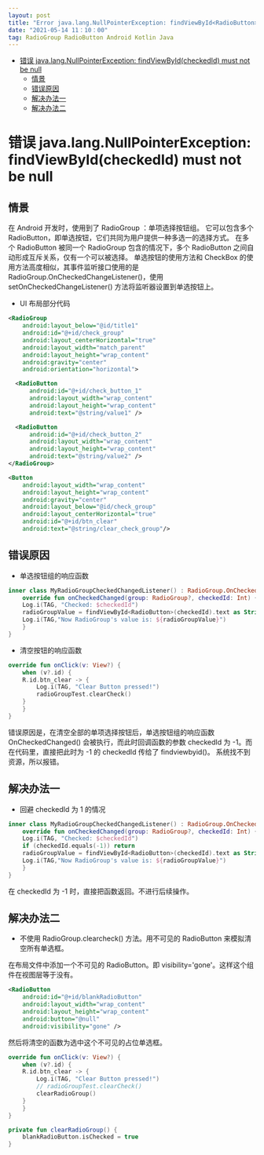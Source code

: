 ```yaml
---
layout: post
title: "Error java.lang.NullPointerException: findViewById<RadioButton>(checkedId) must not be null"
date: "2021-05-14 11：10：00"
tag: RadioGroup RadioButton Android Kotlin Java
---
```

- [错误 java.lang.NullPointerException: findViewById<RadioButton>(checkedId) must not be null](#org63bc53e)
  - [情景](#org8fc74e5)
  - [错误原因](#orgf991045)
  - [解决办法一](#orgc2102ad)
  - [解决办法二](#org3428ee0)


<a id="org63bc53e"></a>

# 错误 java.lang.NullPointerException: findViewById<RadioButton>(checkedId) must not be null


<a id="org8fc74e5"></a>

## 情景

在 Android 开发时，使用到了 RadioGroup ：单项选择按钮组。 它可以包含多个 RadioButton，即单选按钮，它们共同为用户提供一种多选一的选择方式。 在多个 RadioButton 被同一个 RadioGroup 包含的情况下，多个 RadioButton 之间自动形成互斥关系，仅有一个可以被选择。 单选按钮的使用方法和 CheckBox 的使用方法高度相似，其事件监听接口使用的是 RadioGroup.OnCheckedChangeListener()，使用 setOnCheckedChangeListener() 方法将监听器设置到单选按钮上。

-   UI 布局部分代码

```xml
<RadioGroup
    android:layout_below="@id/title1"
    android:id="@+id/check_group"
    android:layout_centerHorizontal="true"
    android:layout_width="match_parent"
    android:layout_height="wrap_content"
    android:gravity="center"
    android:orientation="horizontal">

  <RadioButton
      android:id="@+id/check_button_1"
      android:layout_width="wrap_content"
      android:layout_height="wrap_content"
      android:text="@string/value1" />

  <RadioButton
      android:id="@+id/check_button_2"
      android:layout_width="wrap_content"
      android:layout_height="wrap_content"
      android:text="@string/value2" />
</RadioGroup>

<Button
    android:layout_width="wrap_content"
    android:layout_height="wrap_content"
    android:gravity="center"
    android:layout_below="@id/check_group"
    android:layout_centerHorizontal="true"
    android:id="@+id/btn_clear"
    android:text="@string/clear_check_group"/>
```


<a id="orgf991045"></a>

## 错误原因

-   单选按钮组的响应函数

```kotlin
inner class MyRadioGroupCheckedChangedListener() : RadioGroup.OnCheckedChangeListener {
    override fun onCheckedChanged(group: RadioGroup?, checkedId: Int) {
	Log.i(TAG, "Checked: $checkedId")
	radioGroupValue = findViewById<RadioButton>(checkedId).text as String
	Log.i(TAG,"Now RadioGroup's value is: ${radioGroupValue}")
    }
}
```

-   清空按钮的响应函数

```kotlin
override fun onClick(v: View?) {
    when (v?.id) {
	R.id.btn_clear -> {
	    Log.i(TAG, "Clear Button pressed!")
	    radioGroupTest.clearCheck()
	}
    }
}
```

错误原因是，在清空全部的单项选择按钮后，单选按钮组的响应函数 OnCheckedChanged() 会被执行，而此时回调函数的参数 checkedId 为 -1。而在代码里，直接把此时为 -1 的 checkedId 传给了 findviewbyid()。 系统找不到资源，所以报错。


<a id="orgc2102ad"></a>

## 解决办法一

-   回避 checkedId 为 1 的情况

```kotlin
inner class MyRadioGroupCheckedChangedListener() : RadioGroup.OnCheckedChangeListener {
    override fun onCheckedChanged(group: RadioGroup?, checkedId: Int) {
	Log.i(TAG, "Checked: $checkedId")
	if (checkedId.equals(-1)) return
	radioGroupValue = findViewById<RadioButton>(checkedId).text as String
	Log.i(TAG,"Now RadioGroup's value is: ${radioGroupValue}")
    }
}
```

在 checkedId 为 -1 时，直接把函数返回。不进行后续操作。


<a id="org3428ee0"></a>

## 解决办法二

-   不使用 RadioGroup.clearcheck() 方法。用不可见的 RadioButton 来模拟清空所有单选框。

在布局文件中添加一个不可见的 RadioButton。即 visibility='gone'。这样这个组件在视图层等于没有。

```xml
<RadioButton
    android:id="@+id/blankRadioButton"
    android:layout_width="wrap_content"
    android:layout_height="wrap_content"
    android:button="@null"
    android:visibility="gone" />
```

然后将清空的函数为选中这个不可见的占位单选框。

```kotlin
override fun onClick(v: View?) {
    when (v?.id) {
	R.id.btn_clear -> {
	    Log.i(TAG, "Clear Button pressed!")
	    // radioGroupTest.clearCheck()
	    clearRadioGroup()
	}
    }
}

private fun clearRadioGroup() {
    blankRadioButton.isChecked = true
}
```
